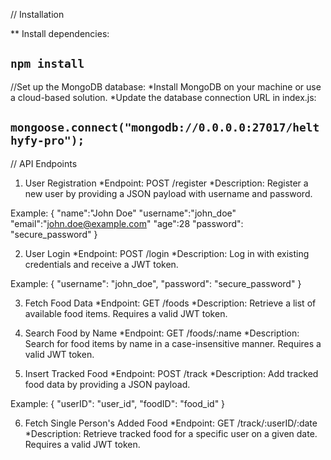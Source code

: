 // Installation

** Install dependencies:
## `npm install`

//Set up the MongoDB database:
*Install MongoDB on your machine or use a cloud-based solution.
*Update the database connection URL in index.js:
## `mongoose.connect("mongodb://0.0.0.0:27017/helthyfy-pro");`

// API Endpoints

1. User Registration
*Endpoint: POST /register
*Description: Register a new user by providing a JSON payload with username and password.

Example:
{ 
    "name":"John Doe"
    "username":"john_doe"
    "email":"john.doe@example.com"
    "age":28
    "password": "secure_password"
}

2. User Login
*Endpoint: POST /login
*Description: Log in with existing credentials and receive a JWT token.

Example:
{
  "username": "john_doe",
  "password": "secure_password"
}

3. Fetch Food Data
*Endpoint: GET /foods
*Description: Retrieve a list of available food items. Requires a valid JWT token.

4. Search Food by Name
*Endpoint: GET /foods/:name
*Description: Search for food items by name in a case-insensitive manner. Requires a valid JWT token.

5. Insert Tracked Food
*Endpoint: POST /track
*Description: Add tracked food data by providing a JSON payload.

Example:
{
  "userID": "user_id",
  "foodID": "food_id"
}

6. Fetch Single Person's Added Food
*Endpoint: GET /track/:userID/:date
*Description: Retrieve tracked food for a specific user on a given date. Requires a valid JWT token.